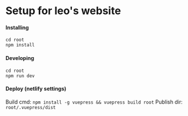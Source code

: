 # Setup for leo's website

#### Installing
```
cd root
npm install
```

#### Developing
```
cd root
npm run dev
```

#### Deploy (netlify settings)

Build cmd: `npm install -g vuepress && vuepress build root`
Publish dir: `root/.vuepress/dist`


